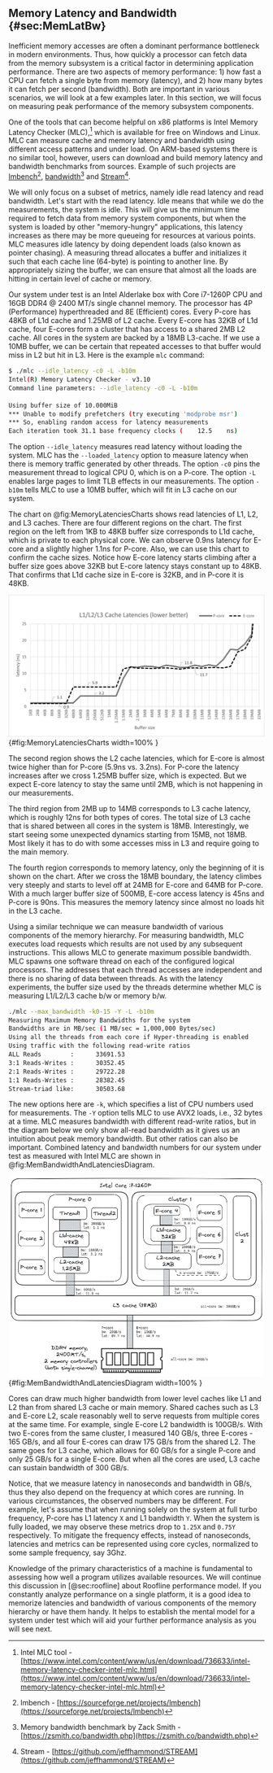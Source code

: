## Memory Latency and Bandwidth {#sec:MemLatBw}

Inefficient memory accesses are often a dominant performance bottleneck in modern environments. Thus, how quickly a processor can fetch data from the memory subsystem is a critical factor in determining application performance. There are two aspects of memory performance: 1) how fast a CPU can fetch a single byte from memory (latency), and 2) how many bytes it can fetch per second (bandwidth). Both are important in various scenarios, we will look at a few examples later. In this section, we will focus on measuring peak performance of the memory subsystem components.

One of the tools that can become helpful on x86 platforms is Intel Memory Latency Checker (MLC),[^1] which is available for free on Windows and Linux. MLC can measure cache and memory latency and bandwidth using different access patterns and under load. On ARM-based systems there is no similar tool, however, users can download and build memory latency and bandwidth benchmarks from sources. Example of such projects are [lmbench](https://sourceforge.net/projects/lmbench/)[^2], [bandwidth](https://zsmith.co/bandwidth.php)[^4] and [Stream](https://github.com/jeffhammond/STREAM)[^3].

We will only focus on a subset of metrics, namely idle read latency and read bandwidth. Let's start with the read latency. Idle means that while we do the measurements, the system is idle. This will give us the minimum time required to fetch data from memory system components, but when the system is loaded by other "memory-hungry" applications, this latency increases as there may be more queueing for resources at various points. MLC measures idle latency by doing dependent loads (also known as pointer chasing). A measuring thread allocates a buffer and initializes it such that each cache line (64-byte) is pointing to another line. By appropriately sizing the buffer, we can ensure that almost all the loads are hitting in certain level of cache or memory. 

Our system under test is an Intel Alderlake box with Core i7-1260P CPU and 16GB DDR4 @ 2400 MT/s single channel memory. The processor has 4P (Performance) hyperthreaded and 8E (Efficient) cores. Every P-core has 48KB of L1d cache and 1.25MB of L2 cache. Every E-core has 32KB of L1d cache, four E-cores form a cluster that has access to a shared 2MB L2 cache. All cores in the system are backed by a 18MB L3-cache. If we use a 10MB buffer, we can be certain that repeated accesses to that buffer would miss in L2 but hit in L3. Here is the example `mlc` command:

```bash
$ ./mlc --idle_latency -c0 -L -b10m
Intel(R) Memory Latency Checker - v3.10
Command line parameters: --idle_latency -c0 -L -b10m

Using buffer size of 10.000MiB
*** Unable to modify prefetchers (try executing 'modprobe msr')
*** So, enabling random access for latency measurements
Each iteration took 31.1 base frequency clocks (	12.5	ns)
```

The option `--idle_latency` measures read latency without loading the system. MLC has the `--loaded_latency` option to measure latency when there is memory traffic generated by other threads. The option `-c0` pins the measurement thread to logical CPU 0, which is on a P-core. The option `-L` enables large pages to limit TLB effects in our measurements. The option `-b10m` tells MLC to use a 10MB buffer, which will fit in L3 cache on our system.

The chart on @fig:MemoryLatenciesCharts shows read latencies of L1, L2, and L3 caches. There are four different regions on the chart. The first region on the left from 1KB to 48KB buffer size corresponds to L1d cache, which is private to each physical core. We can observe 0.9ns latency for E-core and a slightly higher 1.1ns for P-core. Also, we can use this chart to confirm the cache sizes. Notice how E-core latency starts climbing after a buffer size goes above 32KB but E-core latency stays constant up to 48KB. That confirms that L1d cache size in E-core is 32KB, and in P-core it is 48KB.

![L1/L2/L3 cache read latencies on Intel Core i7-1260P, measured with the mlc tool, large pages enabled.](../../img/terms-and-metrics/MemLatencies.png){#fig:MemoryLatenciesCharts width=100% }

The second region shows the L2 cache latencies, which for E-core is almost twice higher than for P-core (5.9ns vs. 3.2ns). For P-core the latency increases after we cross 1.25MB buffer size, which is expected. But we expect E-core latency to stay the same until 2MB, which is not happening in our measurements.

The third region from 2MB up to 14MB corresponds to L3 cache latency, which is roughly 12ns for both types of cores. The total size of L3 cache that is shared between all cores in the system is 18MB. Interestingly, we start seeing some unexpected dynamics starting from 15MB, not 18MB. Most likely it has to do with some accesses miss in L3 and require going to the main memory. 

The fourth region corresponds to memory latency, only the beginning of it is shown on the chart. After we cross the 18MB boundary, the latency climbes very steeply and starts to level off at 24MB for E-core and 64MB for P-core. With a much larger buffer size of 500MB, E-core access latency is 45ns and P-core is 90ns. This measures the memory latency since almost no loads hit in the L3 cache.

Using a similar technique we can measure bandwidth of various components of the memory hierarchy. For measuring bandwidth, MLC executes load requests which results are not used by any subsequent instructions. This allows MLC to generate maximum possible bandwidth. MLC spawns one software thread on each of the configured logical processors. The addresses that each thread accesses are independent and there is no sharing of data between threads. As with the latency experiments, the buffer size used by the threads determine whether MLC is measuring L1/L2/L3 cache b/w or memory b/w.

```bash
./mlc --max_bandwidth -k0-15 -Y -L -b10m
Measuring Maximum Memory Bandwidths for the system
Bandwidths are in MB/sec (1 MB/sec = 1,000,000 Bytes/sec)
Using all the threads from each core if Hyper-threading is enabled
Using traffic with the following read-write ratios
ALL Reads        :      33691.53
3:1 Reads-Writes :      30352.45
2:1 Reads-Writes :      29722.28
1:1 Reads-Writes :      28382.45
Stream-triad like:      30503.68
```

The new options here are `-k`, which specifies a list of CPU numbers used for measurements. The `-Y` option tells MLC to use AVX2 loads, i.e., 32 bytes at a time. MLC measures bandwidth with different read-write ratios, but in the diagram below we only show all-read bandwidth as it gives us an intuition about peak memory bandwidth. But other ratios can also be important. Combined latency and bandwidth numbers for our system under test as measured with Intel MLC are shown in @fig:MemBandwidthAndLatenciesDiagram.

![Block diagram of the memory hierarchy of Intel Core i7-1260P and external DDR4 memory.](../../img/terms-and-metrics/MemBandwidthAndLatenciesDiagram.png){#fig:MemBandwidthAndLatenciesDiagram width=100% }

Cores can draw much higher bandwidth from lower level caches like L1 and L2 than from shared L3 cache or main memory. Shared caches such as L3 and E-core L2, scale reasonably well to serve requests from multiple cores at the same time. For example, single E-core L2 bandwidth is 100GB/s. With two E-cores from the same cluster, I measured 140 GB/s, three E-cores - 165 GB/s, and all four E-cores can draw 175 GB/s from the shared L2. The same goes for L3 cache, which allows for 60 GB/s for a single P-core and only 25 GB/s for a single E-core. But when all the cores are used, L3 cache can sustain bandwidth of 300 GB/s.

Notice, that we measure latency in nanoseconds and bandwidth in GB/s, thus they also depend on the frequency at which cores are running. In various circumstances, the observed numbers may be different. For example, let's assume that when running solely on the system at full turbo frequency, P-core has L1 latency `X` and L1 bandwidth `Y`. When the system is fully loaded, we may observe these metrics drop to `1.25X` and `0.75Y` respectively. To mitigate the frequency effects, instead of nanoseconds, latencies and metrics can be represented using core cycles, normalized to some sample frequency, say 3Ghz.

Knowledge of the primary characteristics of a machine is fundamental to assessing how well a program utilizes available resources. We will continue this discussion in [@sec:roofline] about Roofline performance model. If you constantly analyze performance on a single platform, it is a good idea to memorize latencies and bandwidth of various components of the memory hierarchy or have them handy. It helps to establish the mental model for a system under test which will aid your further performance analysis as you will see next.

[^1]: Intel MLC tool - [https://www.intel.com/content/www/us/en/download/736633/intel-memory-latency-checker-intel-mlc.html](https://www.intel.com/content/www/us/en/download/736633/intel-memory-latency-checker-intel-mlc.html)
[^2]: lmbench - [https://sourceforge.net/projects/lmbench](https://sourceforge.net/projects/lmbench)
[^3]: Stream - [https://github.com/jeffhammond/STREAM](https://github.com/jeffhammond/STREAM)
[^4]: Memory bandwidth benchmark by Zack Smith - [https://zsmith.co/bandwidth.php](https://zsmith.co/bandwidth.php)